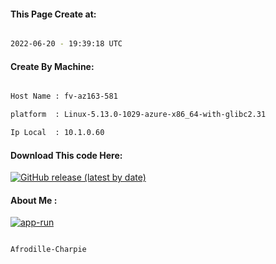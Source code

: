 
   
#### This Page Create at:

```bash

2022-06-20 - 19:39:18 UTC

```

#### Create By Machine:

```bash

Host Name : fv-az163-581

platform  : Linux-5.13.0-1029-azure-x86_64-with-glibc2.31

Ip Local  : 10.1.0.60

```
#### Download This code Here:

[![GitHub release (latest by date)](https://img.shields.io/github/v/release/Afrodille-Charpie/App-Run-1?style=for-the-badge&label=Download)](https://github.com/Afrodille-Charpie/App-Run-1/releases) 

</p> 

#### About Me :

[![app-run](https://github.com/Afrodille-Charpie/App-Run-1/actions/workflows/app-run.yml/badge.svg)](https://github.com/Afrodille-Charpie/App-Run-1/actions/workflows/app-run.yml)

```bash

Afrodille-Charpie

```

